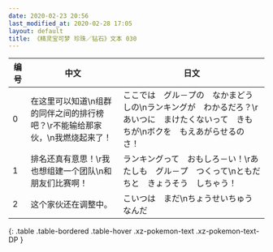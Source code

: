 ```yaml
---
date: 2020-02-23 20:56
last_modified_at: 2020-02-28 17:05
layout: default
title: 《精灵宝可梦 珍珠／钻石》文本 030
---
```

| 编号 | 中文 | 日文 |
| ---- | ---- | ---- |
| 0 | 在这里可以知道\n组群的同伴之间的排行榜吧？\r不能输给那家伙，\n我燃烧起来了！ | ここでは　グル－プの　なかまどうしの\nランキングが　わかるだろ？\rあいつに　まけたくないって　きもちが\nボクを　もえあがらせるのさ！ |
| 1 | 排名还真有意思！\r我也想组建一个团队\n和朋友们比赛啊！ | ランキングって　おもしろ－い！\rあたしも　グル－プ　つくって\nともだちと　きょうそう　しちゃう！ |
| 2 | 这个家伙还在调整中。 | こいつは　まだ\nちょうせいちゅう　なんだ |
{: .table .table-bordered .table-hover .xz-pokemon-text .xz-pokemon-text-DP }